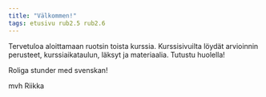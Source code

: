 ```yaml
---
title: "Välkommen!"
tags: etusivu rub2.5 rub2.6
---
```


Tervetuloa aloittamaan ruotsin toista kurssia. Kurssisivuilta löydät arvioinnin perusteet, kurssiaikataulun, läksyt ja materiaalia. Tutustu huolella! 

Roliga stunder med svenskan! 

mvh Riikka